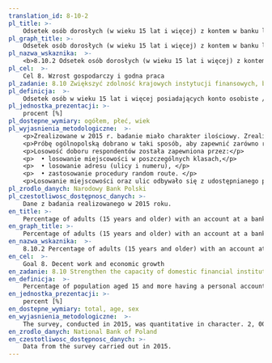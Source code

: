 ```yaml
---
translation_id: 8-10-2
pl_title: >-
    Odsetek osób dorosłych (w wieku 15 lat i więcej) z kontem w banku lub innej instytucji finansowej
pl_graph_title: >-
    Odsetek osób dorosłych (w wieku 15 lat i więcej) z kontem w banku lub innej instytucji finansowej
pl_nazwa_wskaznika:  >-
    <b>8.10.2 Odsetek osób dorosłych (w wieku 15 lat i więcej) z kontem w banku lub innej instytucji finansowej</b>
pl_cel:  >-
    Cel 8. Wzrost gospodarczy i godna praca
pl_zadanie: 8.10 Zwiększyć zdolność krajowych instytucji finansowych, by ułatwić i rozszerzyć dostęp do bankowości, ubezpieczeń i usług finansowych dla wszystkich
pl_definicja:  >-
    Odsetek osób w wieku 15 lat i więcej posiadających konto osobiste / rachunek oszczędnościowo-rozliczeniowy (tzw. ROR) / rachunek osobisty w banku lub Spółdzielczej Kasie Oszczędnościowo-Kredytowej (SKOK).
pl_jednostka_prezentacji: >-
    procent [%]
pl_dostepne_wymiary: ogółem, płeć, wiek
pl_wyjasnienia_metodologiczne:  >-
    <p>Zrealizowane w 2015 r. badanie miało charakter ilościowy. Zrealizowano N=2000 wywiadów bezpośrednich wspomaganych komputerowo (CAPI) w okresie od marca do kwietnia 2015 roku.</p>
    <p>Próbę ogólnopolską dobrano w taki sposób, aby zapewnić zarówno reprezentatywność wyników dla populacji ludności Polski w wieku 15+ pod względem płci, wieku i miejsca zamieszkania (wielkości miejscowości oraz województwa).</p>
    <p>Losowość doboru respondentów została zapewniona przez:</p>
    <p>  • losowanie miejscowości w poszczególnych klasach,</p>
    <p>  • losowanie adresu (ulicy i numeru), </p>
    <p>  • zastosowanie procedury random route. </p>
    <p>Losowanie miejscowości oraz ulic odbywało się z udostępnianego przez Główny Urząd Statystyczny (GUS) systemu ULIC (wykaz ulic), będącego częścią systemu identyfikacji adresowej ulic, nieruchomości, budynków i mieszkań NOBC (http://bip.stat.gov.pl/dzialalnosc-statystyki-publicznej/rejestr-teryt/zakres-rejestru-teryt/).</p>
pl_zrodlo_danych: Narodowy Bank Polski
pl_czestotliwosc_dostępnosc_danych: >-
    Dane z badania realizowanego w 2015 roku.
en_title: >-
    Percentage of adults (15 years and older) with an account at a bank or other financial institution
en_graph_title: >-
    Percentage of adults (15 years and older) with an account at a bank or other financial institution
en_nazwa_wskaznika:  >-
    8.10.2 Percentage of adults (15 years and older) with an account at a bank or other financial institution
en_cel:  >-
    Goal 8. Decent work and economic growth
en_zadanie: 8.10 Strengthen the capacity of domestic financial institutions to encourage and expand access to banking, insurance and financial services for all
en_definicja:  >-
    Percentage of population aged 15 and more having a personal account / checking and savings account with a bank or Co-operative Savings and Credit Union (SKOK).
en_jednostka_prezentacji: >-
    percent [%]
en_dostepne_wymiary: total, age, sex
en_wyjasnienia_metodologiczne:  >-
    The survey, conducted in 2015, was quantitative in character. 2, 000 personal interviews (N-observations) were carried out via computer-assisted interviewing (CAPI) from March to April 2015.The way that country-wide sample was selected ensured representativeness of the survey results for Poland's population aged 15+ with respect to sex, age and place of residence (locality LAU-1, LAU-2 and voivodship NUTS-2 size).The randomness in respondent selection was ensured thanks to: locality sampling in individual classes, address sampling (street and number), applying the procedure of random route. Locality and address sampling was carried out via Central Statistical Office's central catalogue of streets (ULIC), being part of the system of the address identification of streets, real properties, buildings and dwellings (NOBC) (http://bip.stat.gov.pl/dzialalnosc-statystyki-publicznej/rejestr-teryt/zakres-rejestru-teryt/).
en_zrodlo_danych: National Bank of Poland
en_czestotliwosc_dostępnosc_danych: >-
    Data from the survey carried out in 2015.
---
```

